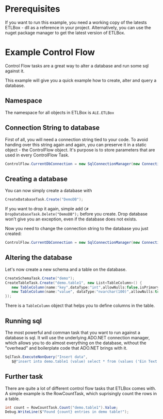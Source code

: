 # Prerequisites

If you want to run this example, you need a working copy of the latests ETLBox - dll as a reference in your project.
Alternatively, you can use the nuget package manager to get the latest version of ETLBox.

# Example Control Flow

Control Flow tasks are a great way to alter a database and run some sql against it. 

This example will give you a quick example how to create, alter and query a database.

## Namespace

The namespace for all objects in ETLBox is ```ALE.ETLBox```

## Connection String to database
First of all, you will need a connection string tied to your code. To avoid handing over this string again and again, you can preserve it in a static object - the ControlFlow object. It's purpose is to store parameters that are used in every ControlFlow Task. 

```C#
ControlFlow.CurrentDbConnection = new SqlConnectionManager(new ConnectionString("Data Source=.;Integrated Security=SSPI;"));
```

## Creating a database ###

You can now simply create a database with

```C#
CreateDatabaseTask.Create("DemoDB");
```

If you want to drop it again, simple add ```C# DropDatabaseTask.Delete("DemoDB");``` before you create. Drop database won't give you an exception, even if the database does not exists. 

Now you need to change the connection string to the database you just created:

```C#
ControlFlow.CurrentDbConnection = new SqlConnectionManager(new ConnectionString("Data Source=.;Integrated Security=SSPI;Initial Catalog=DemoDB;"));
```

## Altering the database 

Let's now create a new schema and a table on the database.

```C#
CreateSchemaTask.Create("demo");
CreateTableTask.Create("demo.table1", new List<TableColumn>() {
   new TableColumn(name:"key",dataType:"int",allowNulls:false,isPrimaryKey:true, isIdentity:true),
   new TableColumn(name:"value", dataType:"nvarchar(100)",allowNulls:true)
});
```
There is a ```TableColumn``` object that helps you to define columns in the table. 

## Running sql

The most powerful and comman task that you want to run against a database is sql. It will use the underlying ADO.NET connection manager, which allows you to do almost everything on the database, without the "overhead" and boilerplate code that ADO.NET brings with it. 

```C#
SqlTask.ExecuteNonQuery("Insert data",
   $@"insert into demo.table1 (value) select * from (values ('Ein Text'), ('Noch mehr Text')) as data(v)");
```

## Further task 

There are quite a lot of different control flow tasks that ETLBox comes with. 
A simple example is the RowCountTask, which suprisingly count the rows in a table.

```C#
int count = RowCountTask.Count("demo.table1").Value;
Debug.WriteLine($"Found {count} entries in demo table!");
```
